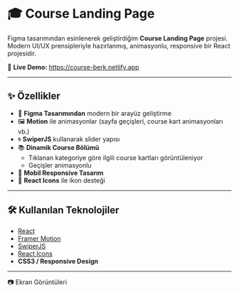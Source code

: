 # 🎓 Course Landing Page

Figma tasarımından esinlenerek geliştirdiğim **Course Landing Page** projesi.  
Modern UI/UX prensipleriyle hazırlanmış, animasyonlu, responsive bir React projesidir.  

🔗 **Live Demo:** https://course-berk.netlify.app

---

## ✨ Özellikler

- 🎨 **Figma Tasarımından** modern bir arayüz geliştirme
- 🖼️ **Motion** ile animasyonlar (sayfa geçişleri, course kart animasyonları vb.)
- 🌀 **SwiperJS** kullanarak slider yapısı
- 📚 **Dinamik Course Bölümü**  
  - Tıklanan kategoriye göre ilgili course kartları görüntüleniyor  
  - Geçişler animasyonlu
- 📱 **Mobil Responsive Tasarım**
- 🔗 **React Icons** ile ikon desteği

---

## 🛠️ Kullanılan Teknolojiler

- [React](https://react.dev/)  
- [Framer Motion](https://www.framer.com/motion/)  
- [SwiperJS](https://swiperjs.com/)  
- [React Icons](https://react-icons.github.io/react-icons/)  
- **CSS3 / Responsive Design**

---

📷 Ekran Görüntüleri


